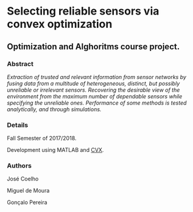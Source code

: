 # Selecting reliable sensors via convex optimization

## Optimization and Alghoritms course project.

### Abstract
*Extraction of trusted and relevant information from sensor networks by fusing data from a multitude of heterogeneous, distinct, but possibly unreliable or irrelevant sensors. Recovering the desirable view of the environment from the maximum number of dependable sensors while specifying the unreliable ones. Performance of some methods is tested analytically, and through simulations.*

### Details
Fall Semester of 2017/2018.

Development using MATLAB and [CVX].

### Authors
José Coelho

Miguel de Moura

Gonçalo Pereira

   [CVX]: <http://cvxr.com/>